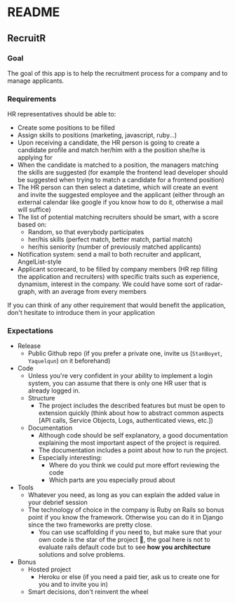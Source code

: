 # README

## RecruitR

### Goal

The goal of this app is to help the recruitment process for a company and to manage applicants.

### Requirements

HR representatives should be able to:

- Create some positions to be filled
- Assign skills to positions (marketing, javascript, ruby…)
- Upon receiving a candidate, the HR person is going to create a candidate profile and match her/him with a the position she/he is applying for
- When the candidate is matched to a position, the managers matching the skills are suggested (for example the frontend lead developer should be suggested when trying to match a candidate for a frontend position)
- The HR person can then select a datetime, which will create an event and invite the suggested employee and the applicant (either through an external calendar like google if you know how to do it, otherwise a mail will suffice)
- The list of potential matching recruiters should be smart, with a score based on:
    - Random, so that everybody participates
    - her/his skills (perfect match, better match, partial match)
    - her/his seniority (number of previously matched applicants)
- Notification system: send a mail to both recruiter and applicant, AngelList-style
- Applicant scorecard, to be filled by company members (HR rep filling the application and recruiters) with specific traits such as experience, dynamism, interest in the company. We could have some sort of radar-graph, with an average from every members

If you can think of any other requirement that would benefit the application, don't hesitate to introduce them in your application

### Expectations

- Release
    - Public Github repo (if you prefer a private one, invite us (`StanBoyet`, `Yaquelqun`) on it beforehand)
- Code
    - Unless you're very confident in your ability to implement a login system, you can assume that there is only one HR user that is already logged in.
    - Structure
        - The project includes the described features but must be open to extension quickly (think about how to abstract common aspects [API calls, Service Objects, Logs, authenticated views, etc.])
    - Documentation
        - Although code should be self explanatory, a good documentation explaining the most important aspect of the project is required.
        - The documentation includes a point about how to run the project.
        - Especially interesting:
            - Where do you think we could put more effort reviewing the code
            - Which parts are you especially proud about
- Tools
    - Whatever you need, as long as you can explain the added value in your debrief session
    - The technology of choice in the company is Ruby on Rails so bonus point if you know the framework. Otherwise you can do it in Django since the two frameworks are pretty close.
        - You can use scaffolding if you need to, but make sure that your own code is the star of the project 🙂, the goal here is not to evaluate rails default code but to see **how you architecture** solutions and solve problems.
- Bonus
    - Hosted project
        - Heroku or else (if you need a paid tier, ask us to create one for you and to invite you in)
    - Smart decisions, don't reinvent the wheel
